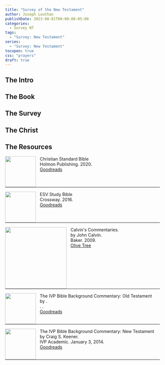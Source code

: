 ```yaml
---
title: "Survey of the New Testament"
author: Joseph Louthan
publishDate: 2023-08-01T00:00:00-05:00
categories:
  - Survey NT
tags:
  - "Survey: New Testament"
series:
  - "Survey: New Testament"
tocopen: true
css: "prayers"
draft: true
---
```

## The Intro

<div style="page-break-after: always;"></div>

## The Book

<div style="page-break-after: always;"></div>

## The Survey


## The Christ

## The Resources

<img src="/images/resources/bible-CSB-paperback.jpg" align="left" width="100" style="padding-right: 10px" />Christian Standard Bible  
Holmon Publishing. 2020.  
[Goodreads](https://www.goodreads.com/book/show/30746802-csb-outreach-bible)

<p style="clear:both;">

---

<img src="/images/resources/bible-ESV-study-bible.jpg" align="left" width="100" style="padding-right: 10px" />ESV Study Bible  
Crossway. 2016.  
[Goodreads](https://www.goodreads.com/book/show/5031805-esv-study-bible?ac=1&from_search=true&qid=BEzDEv7NUE&rank=1)

<p style="clear:both;">

---

<img src="/images/resources/commentary-calvin-set.png" align="left" width="200" style="padding-right: 10px" />Calvin's Commentaries.  
by John Calvin.  
Baker. 2009.  
[Olive Tree](https://www.olivetree.com/store/product.php?productid=17517)

<p style="clear:both;">

---

<img src="/images/resources/commentary-ivp-background-ot-walton.jpg" align="left" width="100" style="padding-right: 10px" />The IVP Bible Background Commentary: Old Testament  
by .  
. .  
[Goodreads]()

<p style="clear:both;">

---

<img src="/images/resources/commentary-ivp-background-nt-keener.jpg" align="left" width="100" style="padding-right: 10px" />The IVP Bible Background Commentary: New Testament  
by Craig S. Keener.  
IVP Academic. January 3, 2014.  
[Goodreads](https://www.goodreads.com/book/show/17861691-the-ivp-bible-background-commentary)

<p style="clear:both;">

---
